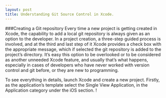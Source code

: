 ```yaml
---
layout: post
title: Understanding Git Source Control in Xcode.
---
```


###Creating a Git repository
Every time a new project is getting created in Xcode, the capability to add a local git repository is always given as an option to the developer. In a project creation, a three-step guided process is involved, and at the third and last step of it Xcode provides a check box with the appropriate message, which if selected the git repository is added to the project’s directory. It’s easy this option to be overlooked or to be considered as another unneeded Xcode feature, and usually that’s what happens, especially in cases of developers who have never worked with version control and git before, or they are new to programming.

To see everything in details, launch Xcode and create a new project. Firstly, as the application’s template select the Single View Application, in the Application category under the iOS section.
! [](http://www.appcoda.com/wp-content/uploads/2014/04/t10_1_template1.jpg)
